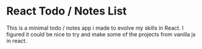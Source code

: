 # React Todo / Notes List

This is a minimal todo / notes app i made to evolve my skills in React.
I figured it could be nice to try and make some of the projects from vanilla js in react.
